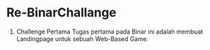 # Re-BinarChallange
1. Challenge Pertama
Tugas pertama pada Binar ini adalah membuat Landingpage untuk sebuah Web-Based Game.

